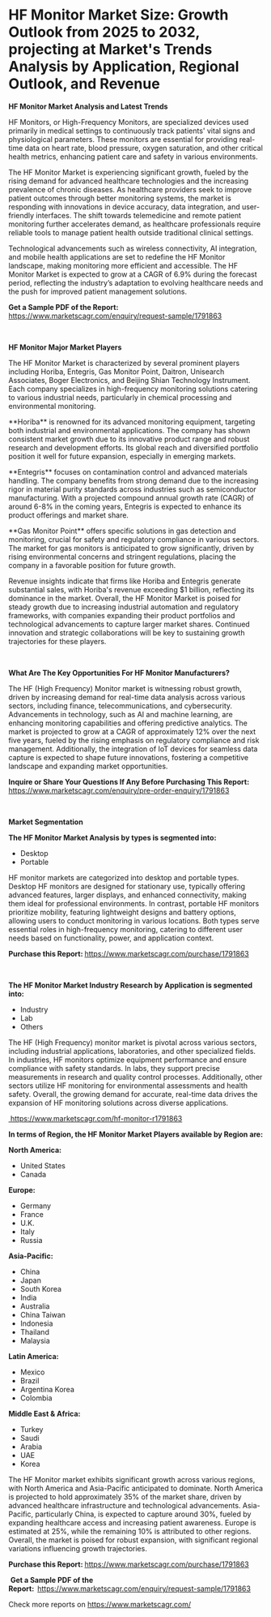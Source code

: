 <p><h1>HF Monitor Market Size: Growth Outlook from 2025 to 2032, projecting at Market's Trends Analysis by Application, Regional Outlook, and Revenue</h1></p><p><strong>HF Monitor Market Analysis and Latest Trends</strong></p>
<p><p>HF Monitors, or High-Frequency Monitors, are specialized devices used primarily in medical settings to continuously track patients' vital signs and physiological parameters. These monitors are essential for providing real-time data on heart rate, blood pressure, oxygen saturation, and other critical health metrics, enhancing patient care and safety in various environments.</p><p>The HF Monitor Market is experiencing significant growth, fueled by the rising demand for advanced healthcare technologies and the increasing prevalence of chronic diseases. As healthcare providers seek to improve patient outcomes through better monitoring systems, the market is responding with innovations in device accuracy, data integration, and user-friendly interfaces. The shift towards telemedicine and remote patient monitoring further accelerates demand, as healthcare professionals require reliable tools to manage patient health outside traditional clinical settings.</p><p>Technological advancements such as wireless connectivity, AI integration, and mobile health applications are set to redefine the HF Monitor landscape, making monitoring more efficient and accessible. The HF Monitor Market is expected to grow at a CAGR of 6.9% during the forecast period, reflecting the industry’s adaptation to evolving healthcare needs and the push for improved patient management solutions.</p></p>
<p><strong>Get a Sample PDF of the Report:&nbsp;</strong> <a href="https://www.marketscagr.com/enquiry/request-sample/1791863?utm_campaign=3292&utm_medium=2&utm_source=Github&utm_content=ia&utm_term=09042025&utm_id=hf-monitor">https://www.marketscagr.com/enquiry/request-sample/1791863</a></p>
<p>&nbsp;</p>
<p><strong>HF Monitor Major Market Players</strong></p>
<p><p>The HF Monitor Market is characterized by several prominent players including Horiba, Entegris, Gas Monitor Point, Daitron, Unisearch Associates, Boger Electronics, and Beijing Shian Technology Instrument. Each company specializes in high-frequency monitoring solutions catering to various industrial needs, particularly in chemical processing and environmental monitoring.</p><p>**Horiba** is renowned for its advanced monitoring equipment, targeting both industrial and environmental applications. The company has shown consistent market growth due to its innovative product range and robust research and development efforts. Its global reach and diversified portfolio position it well for future expansion, especially in emerging markets.</p><p>**Entegris** focuses on contamination control and advanced materials handling. The company benefits from strong demand due to the increasing rigor in material purity standards across industries such as semiconductor manufacturing. With a projected compound annual growth rate (CAGR) of around 6-8% in the coming years, Entegris is expected to enhance its product offerings and market share.</p><p>**Gas Monitor Point** offers specific solutions in gas detection and monitoring, crucial for safety and regulatory compliance in various sectors. The market for gas monitors is anticipated to grow significantly, driven by rising environmental concerns and stringent regulations, placing the company in a favorable position for future growth.</p><p>Revenue insights indicate that firms like Horiba and Entegris generate substantial sales, with Horiba's revenue exceeding $1 billion, reflecting its dominance in the market. Overall, the HF Monitor Market is poised for steady growth due to increasing industrial automation and regulatory frameworks, with companies expanding their product portfolios and technological advancements to capture larger market shares. Continued innovation and strategic collaborations will be key to sustaining growth trajectories for these players.</p></p>
<p>&nbsp;</p>
<p><strong>What Are The Key Opportunities For HF Monitor Manufacturers?</strong></p>
<p><p>The HF (High Frequency) Monitor market is witnessing robust growth, driven by increasing demand for real-time data analysis across various sectors, including finance, telecommunications, and cybersecurity. Advancements in technology, such as AI and machine learning, are enhancing monitoring capabilities and offering predictive analytics. The market is projected to grow at a CAGR of approximately 12% over the next five years, fueled by the rising emphasis on regulatory compliance and risk management. Additionally, the integration of IoT devices for seamless data capture is expected to shape future innovations, fostering a competitive landscape and expanding market opportunities.</p></p>
<p><strong>Inquire or Share Your Questions If Any Before Purchasing This Report:</strong> <a href="https://www.marketscagr.com/enquiry/pre-order-enquiry/1791863?utm_campaign=3292&utm_medium=2&utm_source=Github&utm_content=ia&utm_term=09042025&utm_id=hf-monitor">https://www.marketscagr.com/enquiry/pre-order-enquiry/1791863</a></p>
<p>&nbsp;</p>
<p><strong>Market Segmentation</strong></p>
<p><strong>The HF Monitor Market Analysis by types is segmented into:</strong></p>
<p><ul><li>Desktop</li><li>Portable</li></ul></p>
<p><p>HF monitor markets are categorized into desktop and portable types. Desktop HF monitors are designed for stationary use, typically offering advanced features, larger displays, and enhanced connectivity, making them ideal for professional environments. In contrast, portable HF monitors prioritize mobility, featuring lightweight designs and battery options, allowing users to conduct monitoring in various locations. Both types serve essential roles in high-frequency monitoring, catering to different user needs based on functionality, power, and application context.</p></p>
<p><strong>Purchase this Report:&nbsp;</strong><a href="https://www.marketscagr.com/purchase/1791863?utm_campaign=3292&utm_medium=2&utm_source=Github&utm_content=ia&utm_term=09042025&utm_id=hf-monitor">https://www.marketscagr.com/purchase/1791863</a></p>
<p>&nbsp;</p>
<p><strong>The HF Monitor Market Industry Research by Application is segmented into:</strong></p>
<p><ul><li>Industry</li><li>Lab</li><li>Others</li></ul></p>
<p><p>The HF (High Frequency) monitor market is pivotal across various sectors, including industrial applications, laboratories, and other specialized fields. In industries, HF monitors optimize equipment performance and ensure compliance with safety standards. In labs, they support precise measurements in research and quality control processes. Additionally, other sectors utilize HF monitoring for environmental assessments and health safety. Overall, the growing demand for accurate, real-time data drives the expansion of HF monitoring solutions across diverse applications.</p></p>
<p><a href="https://www.marketscagr.com/hf-monitor-r1791863?utm_campaign=3292&utm_medium=2&utm_source=Github&utm_content=ia&utm_term=09042025&utm_id=hf-monitor">&nbsp;https://www.marketscagr.com/hf-monitor-r1791863</a></p>
<p><strong>In terms of Region, the HF Monitor Market Players available by Region are:</strong></p>
<p>
    <p> <strong> North America: </strong>
        <ul>
            <li>United States</li>
            <li>Canada</li>
        </ul>
        </p> 
    <p> <strong> Europe: </strong>
        <ul>
            <li>Germany</li>
            <li>France</li>
            <li>U.K.</li>
            <li>Italy</li>
            <li>Russia</li>
        </ul>
        </p> 
    <p> <strong> Asia-Pacific: </strong>
        <ul>
            <li>China</li>
            <li>Japan</li>
            <li>South Korea</li>
            <li>India</li>
            <li>Australia</li>
            <li>China Taiwan</li>
            <li>Indonesia</li>
            <li>Thailand</li>
            <li>Malaysia</li>
        </ul>
        </p> 
    <p> <strong> Latin America: </strong>
        <ul>
            <li>Mexico</li>
            <li>Brazil</li>
            <li>Argentina Korea</li>
            <li>Colombia</li>
        </ul>
        </p> 
    <p> <strong> Middle East & Africa: </strong>
        <ul>
            <li>Turkey</li>
            <li>Saudi</li>
            <li>Arabia</li>
            <li>UAE</li>
            <li>Korea</li>
        </ul>
    </p>
    </p>
<p><p>The HF Monitor market exhibits significant growth across various regions, with North America and Asia-Pacific anticipated to dominate. North America is projected to hold approximately 35% of the market share, driven by advanced healthcare infrastructure and technological advancements. Asia-Pacific, particularly China, is expected to capture around 30%, fueled by expanding healthcare access and increasing patient awareness. Europe is estimated at 25%, while the remaining 10% is attributed to other regions. Overall, the market is poised for robust expansion, with significant regional variations influencing growth trajectories.</p></p>
<p><strong>Purchase this Report: </strong><a href="https://www.marketscagr.com/purchase/1791863?utm_campaign=3292&utm_medium=2&utm_source=Github&utm_content=ia&utm_term=09042025&utm_id=hf-monitor">https://www.marketscagr.com/purchase/1791863</a></p>
<p>&nbsp;<strong>Get a Sample PDF of the Report:&nbsp;&nbsp;</strong><a href="https://www.marketscagr.com/enquiry/request-sample/1791863?utm_campaign=3292&utm_medium=2&utm_source=Github&utm_content=ia&utm_term=09042025&utm_id=hf-monitor">https://www.marketscagr.com/enquiry/request-sample/1791863</a></p>
<p><strong></strong></p>
<p>Check more reports on <a href="https://www.marketscagr.com/?utm_campaign=3292&utm_medium=2&utm_source=Github&utm_content=ia&utm_term=09042025&utm_id=hf-monitor">https://www.marketscagr.com/</a></p>
